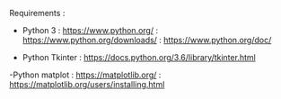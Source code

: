 Requirements :

- Python 3 : https://www.python.org/
           : https://www.python.org/downloads/
           : https://www.python.org/doc/

- Python Tkinter : https://docs.python.org/3.6/library/tkinter.html

-Python matplot : https://matplotlib.org/
                : https://matplotlib.org/users/installing.html
                
                
